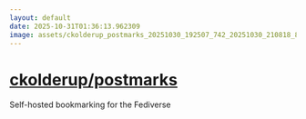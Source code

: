 ```yaml
---
layout: default
date: 2025-10-31T01:36:13.962309
image: assets/ckolderup_postmarks_20251030_192507_742_20251030_210818_86fe94--20251030T220840481--cropped.png
---
```


# [ckolderup/postmarks](https://github.com/ckolderup/postmarks/)

Self-hosted bookmarking for the Fediverse
